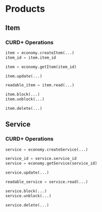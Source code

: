 # Products
## Item 
### CURD+ Operations
```py
item = economy.createItem(...)
item_id = item.item_id

item = economy.getItem(item_id)

item.update(...)

readable_item = item.read(...)

item.block(...)
item.unblock(...)

item.delete(...)
```
## Service 
### CURD+ Operations
```py
service = economy.createService(...)

service_id = service.service_id
service = economy.getService(service_id)

service.update(...)

readable_service = service.read(...)

service.block(...)
service.unblock(...)

service.delete(...)
```